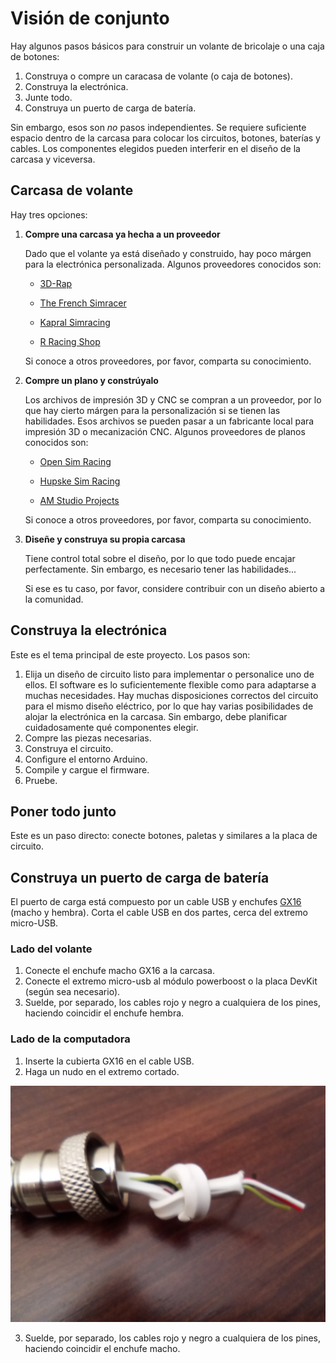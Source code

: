 # Visión de conjunto

Hay algunos pasos básicos para construir un volante de bricolaje o una caja de botones:

1. Construya o compre un caracasa de volante (o caja de botones).
2. Construya la electrónica.
3. Junte todo.
4. Construya un puerto de carga de batería.

Sin embargo, esos son *no* pasos independientes. Se requiere suficiente espacio dentro de la carcasa para colocar los circuitos, botones, baterías y cables. Los componentes elegidos pueden interferir en el diseño de la carcasa y viceversa.

## Carcasa de volante

Hay tres opciones:

1. **Compre una carcasa ya hecha a un proveedor**
   
   Dado que el volante ya está diseñado y construido, hay poco márgen para la electrónica personalizada. Algunos proveedores conocidos son:
   
   - [3D-Rap](https://www.3drap.it/)
   
   - [The French Simracer](https://www.thefrenchsimracer.com/en/categorie-produit/diy-steering-wheel-kit/)
   
   - [Kapral Simracing](https://www.thefrenchsimracer.com/en/categorie-produit/bricolaje-volante-kit/)
   
   - [R Racing Shop](https://rracing.store/collections/diy-kits)
     
   Si conoce a otros proveedores, por favor, comparta su conocimiento.

2. **Compre un plano y constrúyalo**
   
   Los archivos de impresión 3D y CNC se compran a un proveedor, por lo que hay cierto márgen para la personalización si se tienen las habilidades. Esos archivos se pueden pasar a un fabricante local para impresión 3D o mecanización CNC. Algunos proveedores de planos conocidos son:
   
   - [Open Sim Racing](https://opensimracing.com/collections/race-wheel-plans)
   
   - [Hupske Sim Racing](https://www.hupskesimracing.com/store)
   
   - [AM Studio Projects](https://amstudioprojects.com/steering-wheels/)
     
    Si conoce a otros proveedores, por favor, comparta su conocimiento.

3. **Diseñe y construya su propia carcasa**
   
   Tiene control total sobre el diseño, por lo que todo puede encajar perfectamente. Sin embargo, es necesario tener las habilidades...
   
   Si ese es tu caso, por favor, considere contribuir con un diseño abierto a la comunidad.

## Construya la electrónica

Este es el tema principal de este proyecto. Los pasos son:

1. Elija un diseño de circuito listo para implementar o personalice uno de ellos. El software es lo suficientemente flexible como para adaptarse a muchas necesidades. Hay muchas disposiciones correctos del circuito para el mismo diseño eléctrico, por lo que hay varias posibilidades de alojar la electrónica en la carcasa. Sin embargo, debe planificar cuidadosamente qué componentes elegir.
2. Compre las piezas necesarias.
3. Construya el circuito.
4. Configure el entorno Arduino.
5. Compile y cargue el firmware.
6. Pruebe.

## Poner todo junto

Este es un paso directo: conecte botones, paletas y similares a la placa de circuito.

## Construya un puerto de carga de batería

El puerto de carga está compuesto por un cable USB y enchufes [GX16](https://duckduckgo.com/?q=GX16+plug&iax=images&ia=images) (macho y hembra). Corta el cable USB en dos partes, cerca del extremo micro-USB.

### Lado del volante

1. Conecte el enchufe macho GX16 a la carcasa.
2. Conecte el extremo micro-usb al módulo powerboost o la placa DevKit (según sea necesario).
3. Suelde, por separado, los cables rojo y negro a cualquiera de los pines, haciendo coincidir el enchufe hembra.

### Lado de la computadora

1. Inserte la cubierta GX16 en el cable USB.
2. Haga un nudo en el extremo cortado.

![Extremo hembra del cable de carga](./hardware/pictures/ChargingCableFemale.jpg)

3. Suelde, por separado, los cables rojo y negro a cualquiera de los pines, haciendo coincidir el enchufe macho.